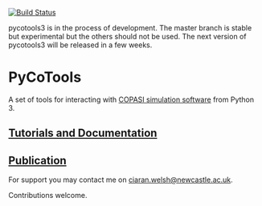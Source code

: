 [![Build Status](https://travis-ci.com/CiaranWelsh/pycotools3.svg?branch=master)](https://travis-ci.com/CiaranWelsh/pycotools3)

pycotools3 is in the process of development. The master branch is stable but experimental but the others should not be used. The next version of pycotools3 will be released in a few weeks. 

# PyCoTools

A set of tools for interacting with [COPASI simulation software](http://copasi.org/) from Python 3. 

## [Tutorials and Documentation](http://pycotools.readthedocs.io/en/latest/)

## <a href=https://academic.oup.com/bioinformatics/advance-article/doi/10.1093/bioinformatics/bty409/5001390>Publication</a>

For support you may contact me on ciaran.welsh@newcastle.ac.uk. 

Contributions welcome. 








